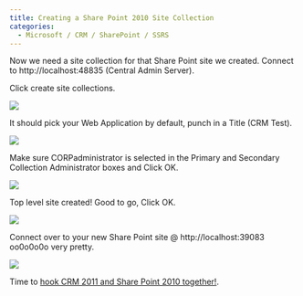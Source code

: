 ```yaml
---
title: Creating a Share Point 2010 Site Collection
categories:
  - Microsoft / CRM / SharePoint / SSRS
---
```



Now we need a site collection for that Share Point site we created. Connect to http://localhost:48835 (Central Admin Server).

Click create site collections.

![][2]

 [2]: /assets/img/old/CRM2011_Sharepoint2010_New_Site_Collection_21.png

It should pick your Web Application by default, punch in a Title (CRM Test).

![][3]

 [3]: /assets/img/old/CRM2011_Sharepoint2010_Site_Collection_Settings_22.png

Make sure CORPadministrator is selected in the Primary and Secondary Collection Administrator boxes and Click OK.

![][4]

 [4]: /assets/img/old/CRM2011_Sharepoint2010_Site_Collection_Settings_More_23.png

Top level site created! Good to go, Click OK.

![][5]

 [5]: /assets/img/old/CRM2011_Sharepoint2010_Site_Collection_Created_24.png

Connect over to your new Share Point site @ http://localhost:39083 oo0o0o0o very pretty.

![][6]

 [6]: /assets/img/old/CRM2011_Sharepoint2010_First_View_Sharepoint_25.png

Time to [hook CRM 2011 and Share Point 2010 together!][7].

 [7]: http://www.ryanonrails.com/2011/02/25/hooking-crm-2011-and-share-point-2010-together/